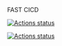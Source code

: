 FAST CICD

[![Actions status](https://github.com/HardSource/fast-cicd/actions/workflows/ci.yml/badge.svg)](https://github.com/HardSource/fast-cicd/actions/workflows/ci.yml)

[![Actions status](https://github.com/HardSource/fast-cicd/actions/workflows/cd.yml/badge.svg)](https://github.com/HardSource/fast-ci/actions/workflows/cd.yml)

